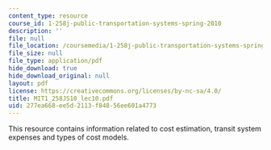 ```yaml
---
content_type: resource
course_id: 1-258j-public-transportation-systems-spring-2010
description: ''
file: null
file_location: /coursemedia/1-258j-public-transportation-systems-spring-2010/277ea668ee5d2113f84856ee601a4773_MIT1_258JS10_lec10.pdf
file_size: null
file_type: application/pdf
hide_download: true
hide_download_original: null
layout: pdf
license: https://creativecommons.org/licenses/by-nc-sa/4.0/
title: MIT1_258JS10_lec10.pdf
uid: 277ea668-ee5d-2113-f848-56ee601a4773
---
```

This resource contains information related to cost estimation, transit system expenses and types of cost models. 